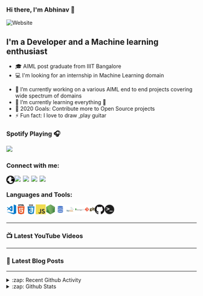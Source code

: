 ### Hi there, I'm Abhinav 👋

![Website](https://img.shields.io/website?label=abhinav_abhipriya&style=for-the-badge&url=https%3A%2F%2Fabhinavabhipriya.com)

## I'm a Developer and a Machine learning enthusiast
- 🎓 AIML post graduate from IIIT Bangalore
- 💻 I'm looking for an internship in Machine Learning domain
<!---🖋️ I'm actively writing blogs on Medium.-->
- 🔭 I’m currently working on a various AIML end to end projects covering wide spectrum of domains
- 🌱 I’m currently learning everything 🤣
- 🥅 2020 Goals: Contribute more to Open Source projects
- ⚡ Fun fact: I love to draw ,play guitar

### Spotify Playing 🎧
<img src="https://now-playing-codestackr.vercel.app/api/spotify-playing" width="350" />

### Connect with me:

<img align="left" width="22px" src="https://raw.githubusercontent.com/iconic/open-iconic/master/svg/globe.svg" />
<img align="left" width="22px" src="https://cdn.jsdelivr.net/npm/simple-icons@v3/icons/youtube.svg" />
<img align="left" width="22px" src="https://cdn.jsdelivr.net/npm/simple-icons@v3/icons/twitter.svg" />
<img align="left" width="22px" src="https://cdn.jsdelivr.net/npm/simple-icons@v3/icons/linkedin.svg" />
<img align="left" width="22px" src="https://cdn.jsdelivr.net/npm/simple-icons@v3/icons/instagram.svg" />

<br />

### Languages and Tools:

<img align="left" alt="Visual Studio Code" width="26px" src="https://raw.githubusercontent.com/github/explore/80688e429a7d4ef2fca1e82350fe8e3517d3494d/topics/visual-studio-code/visual-studio-code.png" />
<img align="left" alt="HTML5" width="26px" src="https://raw.githubusercontent.com/github/explore/80688e429a7d4ef2fca1e82350fe8e3517d3494d/topics/html/html.png" />
<img align="left" alt="CSS3" width="26px" src="https://raw.githubusercontent.com/github/explore/80688e429a7d4ef2fca1e82350fe8e3517d3494d/topics/css/css.png" />
<img align="left" alt="JavaScript" width="26px" src="https://raw.githubusercontent.com/github/explore/80688e429a7d4ef2fca1e82350fe8e3517d3494d/topics/javascript/javascript.png" />
<img align="left" alt="Node.js" width="26px" src="https://raw.githubusercontent.com/github/explore/80688e429a7d4ef2fca1e82350fe8e3517d3494d/topics/nodejs/nodejs.png" />
<img align="left" alt="SQL" width="26px" src="https://raw.githubusercontent.com/github/explore/80688e429a7d4ef2fca1e82350fe8e3517d3494d/topics/sql/sql.png" />
<img align="left" alt="MySQL" width="26px" src="https://raw.githubusercontent.com/github/explore/80688e429a7d4ef2fca1e82350fe8e3517d3494d/topics/mysql/mysql.png" />
<img align="left" alt="MongoDB" width="26px" src="https://raw.githubusercontent.com/github/explore/80688e429a7d4ef2fca1e82350fe8e3517d3494d/topics/mongodb/mongodb.png" />
<img align="left" alt="Git" width="26px" src="https://raw.githubusercontent.com/github/explore/80688e429a7d4ef2fca1e82350fe8e3517d3494d/topics/git/git.png" />
<img align="left" alt="GitHub" width="26px" src="https://raw.githubusercontent.com/github/explore/78df643247d429f6cc873026c0622819ad797942/topics/github/github.png" />
<img align="left" alt="Terminal" width="26px" src="https://raw.githubusercontent.com/github/explore/80688e429a7d4ef2fca1e82350fe8e3517d3494d/topics/terminal/terminal.png" />

<br />
<br />

---
### 📺 Latest YouTube Videos
<!-- YOUTUBE:START -->
<!-- YOUTUBE:END -->
---
### 📕 Latest Blog Posts
<!-- BLOG-POST-LIST:START -->
<!-- BLOG-POST-LIST:END -->
---

<details>
  <summary>:zap: Recent Github Activity</summary>
  
</details>

<details>
  <summary>:zap: Github Stats</summary>

  <img align="left" src="https://github-readme-stats.codestackr.vercel.app/api?username=aavi69&show_icons=true&hide_border=true" />

</details>
